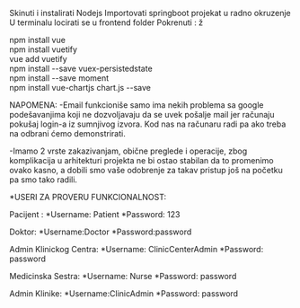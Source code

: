 Skinuti i instalirati Nodejs
Importovati springboot projekat u radno okruzenje 
U terminalu locirati se u frontend folder
Pokrenuti : ž

npm install vue   
npm install vuetify    
vue add vuetify    
npm install --save vuex-persistedstate  
npm install --save moment   
npm install vue-chartjs chart.js --save    



NAPOMENA:
-Email funkcioniše samo ima nekih problema sa google podešavanjima koji ne dozvoljavaju da se uvek pošalje mail jer računaju pokušaj login-a iz sumnjivog izvora. Kod nas na računaru radi pa ako treba na odbrani ćemo demonstrirati.

-Imamo 2 vrste zakazivanjam, obične preglede i operacije, zbog komplikacija u arhitekturi projekta ne bi ostao stabilan da to promenimo ovako kasno, a dobili smo vaše odobrenje za takav pristup još na početku pa smo tako radili.

*USERI ZA PROVERU FUNKCIONALNOST:

Pacijent : 
  *Username: Patient
  *Password: 123
  
Doktor:
  *Username:Doctor
  *Password:password
  
Admin Klinickog Centra:
  *Username: ClinicCenterAdmin
  *Password: password
  
Medicinska Sestra:
  *Username: Nurse
  *Password: password
  
Admin Klinike:
  *Username:ClinicAdmin
  *Password: password
